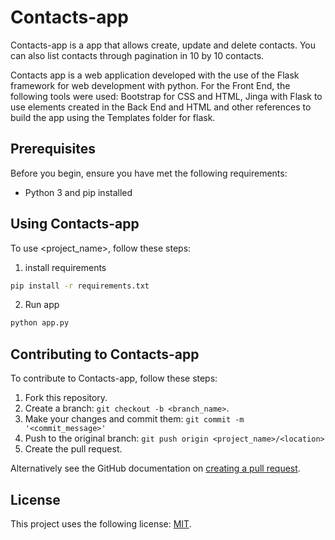 # Contacts-app

Contacts-app is a  app  that allows create, update and delete contacts. You can also list contacts through pagination in 10 by 10 contacts. 

Contacts app is a web application developed with the use of the Flask framework for web development with python. For the Front End, the following tools were used: Bootstrap for CSS and HTML, Jinga with Flask to use elements created in the Back End and HTML and other references to build the app using the Templates folder for flask.
## Prerequisites

Before you begin, ensure you have met the following requirements:

-   Python 3 and pip installed 

## Using Contacts-app

To use <project_name>, follow these steps:

 1. install requirements
```bash
pip install -r requirements.txt
```
2. Run app
```bash
python app.py
```

## Contributing to Contacts-app

To contribute to Contacts-app, follow these steps:

1.  Fork this repository.
2.  Create a branch:  `git checkout -b <branch_name>`.
3.  Make your changes and commit them:  `git commit -m '<commit_message>'`
4.  Push to the original branch:  `git push origin <project_name>/<location>`
5.  Create the pull request.

Alternatively see the GitHub documentation on  [creating a pull request](https://help.github.com/en/github/collaborating-with-issues-and-pull-requests/creating-a-pull-request).

## License

This project uses the following license:  [MIT](./LICENSE).